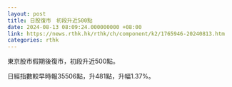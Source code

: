 ```yaml
---
layout: post
title: 日股復市　初段升近500點
date: 2024-08-13 08:09:24.000000000 +08:00
link: https://news.rthk.hk/rthk/ch/component/k2/1765946-20240813.htm
categories: rthk
---
```


東京股市假期後復市，初段升近500點。

日經指數較早時報35506點，升481點，升幅1.37%。
